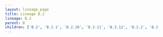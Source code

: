```yaml
---
layout: lineage_page
title: Lineage B.2
lineage: B.2
parent: B
children: ['B.2', 'B.2.1', 'B.2.10', 'B.2.11', 'B.2.12', 'B.2.2', 'B.2.4', 'B.2.5', 'B.2.6', 'B.2.7', 'B.2.8', 'B.2.9']
---
```

